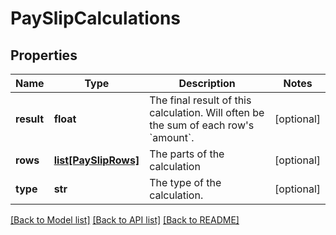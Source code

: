 # PaySlipCalculations

## Properties
Name | Type | Description | Notes
------------ | ------------- | ------------- | -------------
**result** | **float** | The final result of this calculation. Will often be the sum of each row&#39;s &#x60;amount&#x60;. | [optional] 
**rows** | [**list[PaySlipRows]**](PaySlipRows.md) | The parts of the calculation | [optional] 
**type** | **str** | The type of the calculation. | [optional] 

[[Back to Model list]](../README.md#documentation-for-models) [[Back to API list]](../README.md#documentation-for-api-endpoints) [[Back to README]](../README.md)


